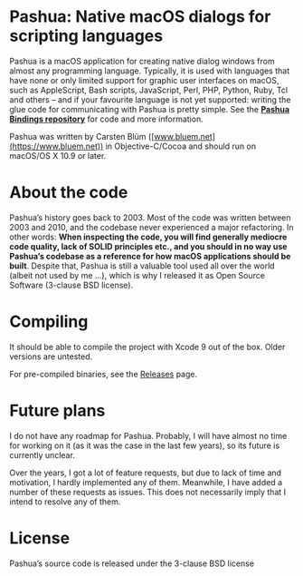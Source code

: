 # Pashua: Native macOS dialogs for scripting languages

Pashua is a macOS application for creating native dialog windows from almost any programming language. Typically, it is used with languages that have none or only limited support for graphic user interfaces on macOS, such as AppleScript, Bash scripts, JavaScript, Perl, PHP, Python, Ruby, Tcl and others – and if your favourite language is not yet supported: writing the glue code for communicating with Pashua is pretty simple. See the **[Pashua Bindings repository](https://github.com/BlueM/Pashua-Bindings)** for code and more information.

Pashua was written by Carsten Blüm ([www.bluem.net](https://www.bluem.net)) in Objective-C/Cocoa and should run on macOS/OS X 10.9 or later.


# About the code

Pashua’s history goes back to 2003. Most of the code was written between 2003 and 2010, and the codebase never experienced a major refactoring. In other words: **When inspecting the code, you will find generally mediocre code quality, lack of SOLID principles etc., and you should in no way use Pashua’s codebase as a reference for how macOS applications should be built**. Despite that, Pashua is still a valuable tool used all over the world (albeit not used by me …), which is why I released it as Open Source Software (3-clause BSD license).


# Compiling

It should be able to compile the project with Xcode 9 out of the box. Older versions are untested.

For pre-compiled binaries, see the [Releases](https://github.com/BlueM/Pashua/releases) page.


# Future plans

I do not have any roadmap for Pashua. Probably, I will have almost no time for working on it (as it was the case in the last few years), so its future is currently unclear.

Over the years, I got a lot of feature requests, but due to lack of time and motivation, I hardly implemented any of them. Meanwhile, I have added a number of these requests as issues. This does not necessarily imply that I intend to resolve any of them.


# License

Pashua’s source code is released under the 3-clause BSD license
